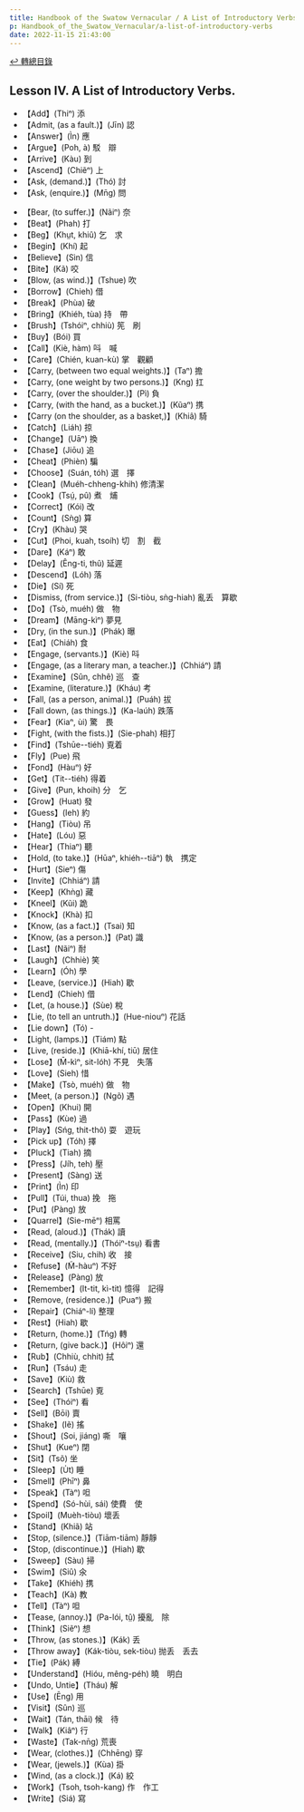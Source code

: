 ```yaml
---
title: Handbook of the Swatow Vernacular / A List of Introductory Verbs (汕頭話讀本之初階動詞列表)
p: Handbook_of_the_Swatow_Vernacular/a-list-of-introductory-verbs
date: 2022-11-15 21:43:00
---
```


[↩️ 轉總目錄](/Handbook_of_the_Swatow_Vernacular)

## Lesson IV. A List of Introductory Verbs.

* 【Add】(Thiⁿ) 添
* 【Admit, (as a fault.)】(Jīn) 認
* 【Answer】(Ìn) 應
* 【Argue】(Poh, à) 駁　辯
* 【Arrive】(Kàu) 到
* 【Ascend】(Chiẽⁿ) 上
* 【Ask, (demand.)】(Thó) 討
* 【Ask, (enquire.)】(Mn̄g) 問
<!--more-->
* 【Bear, (to suffer.)】(Nãiⁿ) 奈
* 【Beat】(Phah) 打
* 【Beg】(Khṳt, khiû) 乞　求
* 【Begin】(Khí) 起
* 【Believe】(Sìn) 信
* 【Bite】(Kã) 咬
* 【Blow, (as wind.)】(Tshue) 吹
* 【Borrow】(Chieh) 借
* 【Break】(Phùa) 破
* 【Bring】(Khiéh, tùa) 持　帶
* 【Brush】(Tshóiⁿ, chhiù) 筅　刷
* 【Buy】(Bói) 買
* 【Call】(Kiè, hàm) 呌　喊
* 【Care】(Chién, kuan-kù) 掌　觀顧
* 【Carry, (between two equal weights.)】(Taⁿ) 擔
* 【Carry, (one weight by two persons.)】(Kng) 扛
* 【Carry, (over the shoulder.)】(Pì) 負
* 【Carry, (with the hand, as a bucket.)】(Kũaⁿ) 携
* 【Carry (on the shoulder, as a basket,)】(Khiâ) 騎
* 【Catch】(Liáh) 掠
* 【Change】(Uāⁿ) 換
* 【Chase】(Jiōu) 追
* 【Cheat】(Phièn) 騙
* 【Choose】(Suán, tóh) 選　擇
* 【Clean】(Muéh-chheng-khih) 修清潔
* 【Cook】(Tsṳ́, pû) 煮　烳
* 【Correct】(Kói) 改
* 【Count】(Sǹg) 算
* 【Cry】(Khàu) 哭
* 【Cut】(Phoi, kuah, tsoíh) 切　割　截
* 【Dare】(Káⁿ) 敢
* 【Delay】(Êng-ti, thû) 延遲
* 【Descend】(Lóh) 落
* 【Die】(Sí) 死
* 【Dismiss, (from service.)】(Si-tiòu, sǹg-hiah) 亂丢　算歇
* 【Do】(Tsò, muéh) 做　物
* 【Dream】(Māng-kìⁿ) 夢見
* 【Dry, (in the sun.)】(Phák) 曝
* 【Eat】(Chiáh) 食
* 【Engage, (servants.)】(Kiè) 呌
* 【Engage, (as a literary man, a teacher.)】(Chhiáⁿ) 請
* 【Examine】(Sûn, chhê) 巡　查
* 【Examine, (literature.)】(Kháu) 考
* 【Fall, (as a person, animal.)】(Puáh) 拔
* 【Fall down, (as things.)】(Ka-laúh) 跌落
* 【Fear】(Kiaⁿ, ùi) 驚　畏
* 【Fight, (with the fists.)】(Sie-phah) 相打
* 【Find】(Tshūe--tiéh) 覔着
* 【Fly】(Pue) 飛
* 【Fond】(Hàuⁿ) 好
* 【Get】(Tit--tiéh) 得着
* 【Give】(Pun, khoih) 分　乞
* 【Grow】(Huat) 發
* 【Guess】(Ieh) 約
* 【Hang】(Tiòu) 吊
* 【Hate】(Lóu) 惡
* 【Hear】(Thiaⁿ) 聽
* 【Hold, (to take.)】(Hūaⁿ, khiéh--tiāⁿ) 執　携定
* 【Hurt】(Sieⁿ) 傷
* 【Invite】(Chhiáⁿ) 請
* 【Keep】(Khǹg) 藏
* 【Kneel】(Kũi) 跪
* 【Knock】(Khà) 扣
* 【Know, (as a fact.)】(Tsai) 知
* 【Know, (as a person.)】(Pat) 識
* 【Last】(Nãiⁿ) 耐
* 【Laugh】(Chhiè) 笑
* 【Learn】(Óh) 學
* 【Leave, (service.)】(Hiah) 歇
* 【Lend】(Chieh) 借
* 【Let, (a house.)】(Sùe) 稅
* 【Lie, (to tell an untruth.)】(Hue-niouⁿ) 花話
* 【Lie down】(Tó) -
* 【Light, (lamps.)】(Tiám) 點
* 【Live, (reside.)】(Khiā-khí, tiū) 居住
* 【Lose】(M̄-kìⁿ, sit-lóh) 不見　失落
* 【Love】(Sieh) 惜
* 【Make】(Tsò, muéh) 做　物
* 【Meet, (a person.)】(Ngõ) 遇
* 【Open】(Khui) 開
* 【Pass】(Kùe) 過
* 【Play】(Sńg, thit-thô) 耍　遊玩
* 【Pick up】(Tóh) 擇
* 【Pluck】(Tiah) 摘
* 【Press】(Jíh, teh) 壓
* 【Present】(Sàng) 送
* 【Print】(Ìn) 印
* 【Pull】(Túi, thua) 挽　拖
* 【Put】(Pàng) 放
* 【Quarrel】(Sie-mēⁿ) 相罵
* 【Read, (aloud.)】(Thák) 讀
* 【Read, (mentally.)】(Thóiⁿ-tsṳ) 看書
* 【Receive】(Siu, chih) 收　接
* 【Refuse】(M̃-hàuⁿ) 不好
* 【Release】(Pàng) 放
* 【Remember】(It-tit, kì-tit) 憶得　記得
* 【Remove, (residence.)】(Puaⁿ) 搬
* 【Repair】(Chiáⁿ-lí) 整理
* 【Rest】(Hiah) 歇
* 【Return, (home.)】(Tńg) 轉
* 【Return, (give back.)】(Hôiⁿ) 還
* 【Rub】(Chhiù, chhit) 拭
* 【Run】(Tsáu) 走
* 【Save】(Kiù) 救
* 【Search】(Tshūe) 覔
* 【See】(Thóiⁿ) 看
* 【Sell】(Bōi) 賣
* 【Shake】(Iẽ) 搖
* 【Shout】(Soi, jiáng) 嘶　嚷
* 【Shut】(Kueⁿ) 閉
* 【Sit】(Tsõ) 坐
* 【Sleep】(U̍t) 睡
* 【Smell】(Phīⁿ) 鼻
* 【Speak】(Tàⁿ) 呾
* 【Spend】(Só-hùi, sái) 使費　使
* 【Spoil】(Muèh-tiòu) 壞丢
* 【Stand】(Khiã) 站
* 【Stop, (silence.)】(Tiām-tiām) 靜靜
* 【Stop, (discontinue.)】(Hiah) 歇
* 【Sweep】(Sàu) 掃
* 【Swim】(Siû) 氽
* 【Take】(Khiéh) 携
* 【Teach】(Kà) 教
* 【Tell】(Tàⁿ) 呾
* 【Tease, (annoy.)】(Pa-lói, tṳ̂) 擾亂　除
* 【Think】(Siẽⁿ) 想
* 【Throw, (as stones.)】(Kák) 丢
* 【Throw away】(Kák-tiòu, sek-tiòu) 抛丢　丢去
* 【Tie】(Pák) 縛
* 【Understand】(Hióu, mêng-péh) 曉　明白
* 【Undo, Untie】(Tháu) 解
* 【Use】(Ēng) 用
* 【Visit】(Sûn) 巡
* 【Wait】(Tán, thāi) 候　待
* 【Walk】(Kiâⁿ) 行
* 【Waste】(Tak-nn̄g) 荒喪
* 【Wear, (clothes.)】(Chhēng) 穿
* 【Wear, (jewels.)】(Kùa) 掛
* 【Wind, (as a clock.)】(Ká) 絞
* 【Work】(Tsoh, tsoh-kang) 作　作工
* 【Write】(Siá) 寫
